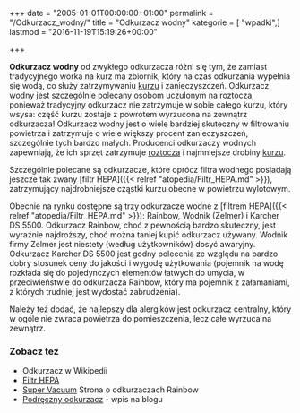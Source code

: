 +++
date = "2005-01-01T00:00:00+01:00"
permalink = "/Odkurzacz_wodny/"
title = "Odkurzacz wodny"
kategorie = [ "wpadki",]
lastmod = "2016-11-19T15:19:26+00:00"

+++

**Odkurzacz wodny** od zwykłego odkurzacza różni się tym, że zamiast tradycyjnego worka na kurz ma zbiornik, który na czas odkurzania wypełnia się wodą, co służy zatrzymywaniu [kurzu](/atopedia/Kurz) i zanieczyszczeń. Odkurzacz wodny jest szczególnie polecany osobom uczulonym na roztocza, ponieważ tradycyjny odkurzacz nie zatrzymuje w sobie całego kurzu, który wsysa: część kurzu zostaje z powrotem wyrzucona na zewnątrz odkurzacza! Odkurzacz wodny jest o wiele bardziej skuteczny w filtrowaniu powietrza i zatrzymuje o wiele większy procent zanieczyszczeń, szczególnie tych bardzo małych. Producenci odkurzaczy wodnych zapewniają, że ich sprzęt zatrzymuje [roztocza](/atopedia/Roztocze_kurzu_domowego) i najmniejsze drobiny [kurzu](/atopedia/Kurz).

Szczególnie polecane są odkurzacze, które oprócz filtra wodnego posiadają jeszcze tak zwany [filtr HEPA]({{< relref "atopedia/Filtr_HEPA.md" >}}), zatrzymujący najdrobniejsze cząstki kurzu obecne w powietrzu wylotowym.

Obecnie na rynku dostępne są trzy odkurzacze wodne z [filtrem HEPA]({{< relref "atopedia/Filtr_HEPA.md" >}}): Rainbow, Wodnik (Zelmer) i Karcher DS 5500. Odkurzacz Rainbow, choć z pewnością bardzo skuteczny, jest wyraźnie najdroższy, choć można taniej kupić odkurzacz używany. Wodnik firmy Zelmer jest niestety (według użytkowników) dosyć awaryjny. Odkurzacz Karcher DS 5500 jest godny polecenia ze względu na bardzo dobry stosunek ceny do jakości i wygodę użytkowania (pojemnik na wodę rozkłada się do pojedynczych elementów łatwych do umycia, w przeciwieństwie do odkurzacza Rainbow, który ma pojemnik z załamaniami, z których trudniej jest wydostać zabrudzenia).

Należy też dodać, że najlepszy dla alergików jest odkurzacz centralny, który w ogóle nie zwraca powietrza do pomieszczenia, lecz całe wyrzuca na zewnątrz.

### Zobacz też

-   Odkurzacz w Wikipedii
-   [Filtr HEPA](/atopedia/Filtr_HEPA)
-   [Super Vacuum](http://www.supervacuum.eu) Strona o odkurzaczach Rainbow
-   [Podręczny odkurzacz](http://blog.atopowe.pl/2006/07/28/podreczny-odkurzacz/) - wpis na blogu
